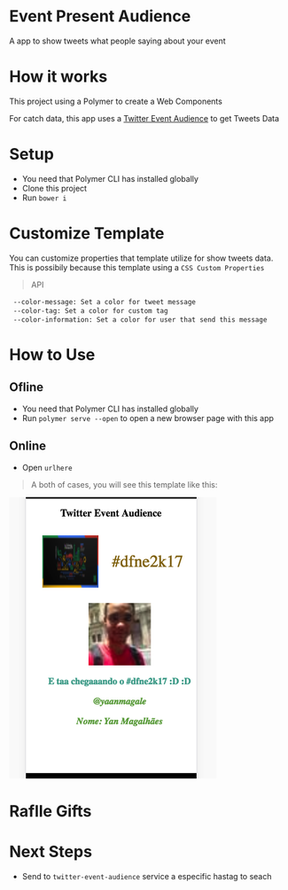 # Event Present Audience

A app to show tweets what people saying about your event

# How it works
This project using a Polymer to create a Web Components

For catch data, this app uses a [Twitter Event Audience](https://github.com/yanmagale/twitter-event-audience) to get Tweets Data

# Setup
- You need  that Polymer CLI has installed globally
- Clone this project
- Run `bower i`

# Customize Template

You can customize properties that template utilize for show tweets data. This is possibily because this template using a `CSS Custom Properties`

> API

```
 --color-message: Set a color for tweet message
 --color-tag: Set a color for custom tag
 --color-information: Set a color for user that send this message

 ```

# How to Use

## Ofline
- You need  that Polymer CLI has installed globally
- Run `polymer serve --open` to open a new browser page with this app 

## Online
- Open `urlhere`

> A both of cases, you will see this template like this:

![Image of Event Template](template.png)

# Raflle Gifts

# Next Steps
- Send to `twitter-event-audience` service a especific hastag to seach
